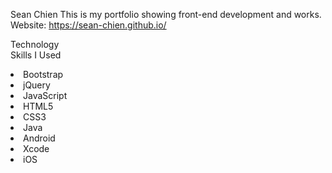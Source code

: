 Sean Chien
This is my portfolio showing front-end development and works.
<br>
Website: https://sean-chien.github.io/

Technology<br>
Skills I Used<br>
<li>
Bootstrap
</li>
<li>
jQuery
</li>
<li>  
JavaScript
</li>
<li>
HTML5
</li>
<li>
CSS3
</li>
<li>
Java
</li>
<li>
Android  
</li>
<li>
Xcode
</li>
<li>
iOS  
</li>  
